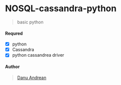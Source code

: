 # NOSQL-cassandra-python
> basic python 

#### Requred
- [x] python
- [x] Cassandra
- [x] python cassandrea driver

#### Author
> <a href="https://me-danuandrean.github.io/ ">Danu Andrean </a>
